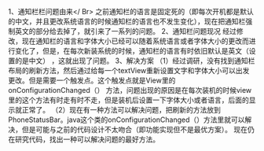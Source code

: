 1、通知栏栏问题由来</ Br>
之前通知栏的语言是固定死的（即每次开机都是默认的中文，并且更改系统语言的时候通知栏的语言也不发生变化），现在把通知栏强制英文的部分给去掉了，就引来了一系列的问题。
2、通知栏问题现况
经过修改，现在通知栏的语言和字体大小已经可以随着系统语言或者字体大小的更改而进行变化了，但是，在每次新装系统的时候，通知栏的语言有时依旧默认是英文（设置的是中文）
，这就出现了问题。
3、解决方案
（1）经过调研，没有找到通知栏布局的刷新方法，然后通过给每一个textView重新设置文字和字体大小可以出发更改。但是需要一个触发点。这个触发点就是View里的onConfigurationChanged（）
方法，问题出现的原因是在每次装机的时候view里的这个方法有时走有时不走，但是装机后设置一下字体大小或者语言，后面的显示就正常了。
（2）现在有一种方法可以解决问题，把刷新的方法放到PhoneStatusBar。java这个类的onConfigurationChanged（）方法里就可以解决，但是可能与之前的代码设计不太吻合（即功能实现但不是最优方案）。
现在仍在研究代码，找出一种可以解决问题的最好方法。
